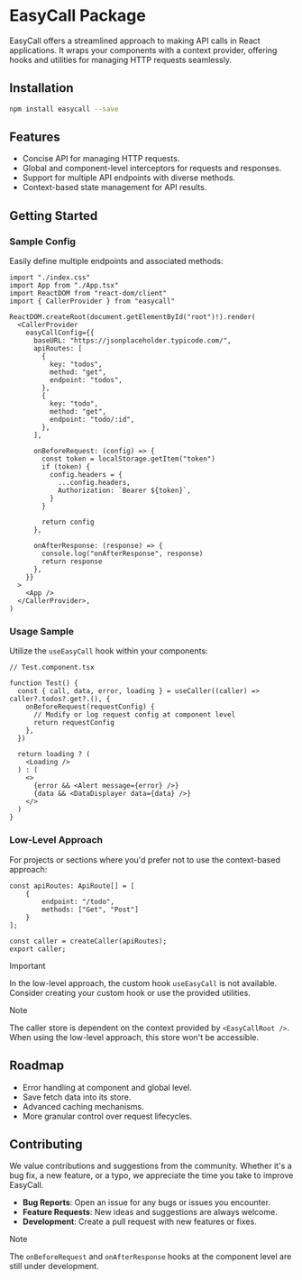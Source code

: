# EasyCall Package

EasyCall offers a streamlined approach to making API calls in React applications. It wraps your components with a context provider, offering hooks and utilities for managing HTTP requests seamlessly.

## Installation

```bash
npm install easycall --save
```

## Features

- Concise API for managing HTTP requests.
- Global and component-level interceptors for requests and responses.
- Support for multiple API endpoints with diverse methods.
- Context-based state management for API results.

## Getting Started

### Sample Config

Easily define multiple endpoints and associated methods:

```tsx
import "./index.css"
import App from "./App.tsx"
import ReactDOM from "react-dom/client"
import { CallerProvider } from "easycall"

ReactDOM.createRoot(document.getElementById("root")!).render(
  <CallerProvider
    easyCallConfig={{
      baseURL: "https://jsonplaceholder.typicode.com/",
      apiRoutes: [
        {
          key: "todos",
          method: "get",
          endpoint: "todos",
        },
        {
          key: "todo",
          method: "get",
          endpoint: "todo/:id",
        },
      ],

      onBeforeRequest: (config) => {
        const token = localStorage.getItem("token")
        if (token) {
          config.headers = {
            ...config.headers,
            Authorization: `Bearer ${token}`,
          }
        }

        return config
      },

      onAfterResponse: (response) => {
        console.log("onAfterResponse", response)
        return response
      },
    }}
  >
    <App />
  </CallerProvider>,
)
```

### Usage Sample

Utilize the `useEasyCall` hook within your components:

```tsx
// Test.component.tsx

function Test() {
  const { call, data, error, loading } = useCaller((caller) => caller?.todos?.get?.(), {
    onBeforeRequest(requestConfig) {
      // Modify or log request config at component level
      return requestConfig
    },
  })

  return loading ? (
    <Loading />
  ) : (
    <>
      {error && <Alert message={error} />}
      {data && <DataDisplayer data={data} />}
    </>
  )
}
```

### Low-Level Approach

For projects or sections where you'd prefer not to use the context-based approach:

```tsx
const apiRoutes: ApiRoute[] = [
    {
        endpoint: "/todo",
        methods: ["Get", "Post"]
    }
];

const caller = createCaller(apiRoutes);
export caller;
```

> [!IMPORTANT]
> In the low-level approach, the custom hook `useEasyCall` is not available. Consider creating your custom hook or use the provided utilities.

> [!NOTE]
> The caller store is dependent on the context provided by `<EasyCallRoot />`. When using the low-level approach, this store won't be accessible.

## Roadmap

- Error handling at component and global level.
- Save fetch data into its store.
- Advanced caching mechanisms.
- More granular control over request lifecycles.

## Contributing

We value contributions and suggestions from the community. Whether it's a bug fix, a new feature, or a typo, we appreciate the time you take to improve EasyCall.

- **Bug Reports**: Open an issue for any bugs or issues you encounter.
- **Feature Requests**: New ideas and suggestions are always welcome.
- **Development**: Create a pull request with new features or fixes.

> [!NOTE]
> The `onBeforeRequest` and `onAfterResponse` hooks at the component level are still under development.

